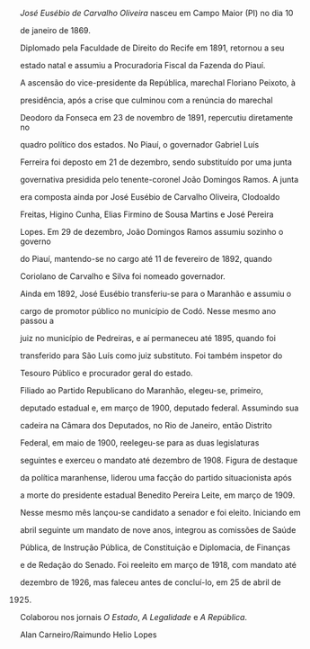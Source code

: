 

*José Eusébio de Carvalho Oliveira* nasceu em Campo Maior (PI) no dia 10

de janeiro de 1869.



Diplomado pela Faculdade de Direito do Recife em 1891, retornou a seu

estado natal e assumiu a Procuradoria Fiscal da Fazenda do Piauí.



A ascensão do vice-presidente da República, marechal Floriano Peixoto, à

presidência, após a crise que culminou com a renúncia do marechal

Deodoro da Fonseca em 23 de novembro de 1891, repercutiu diretamente no

quadro político dos estados. No Piauí, o governador Gabriel Luís

Ferreira foi deposto em 21 de dezembro, sendo substituído por uma junta

governativa presidida pelo tenente-coronel João Domingos Ramos. A junta

era composta ainda por José Eusébio de Carvalho Oliveira, Clodoaldo

Freitas, Higino Cunha, Elias Firmino de Sousa Martins e José Pereira

Lopes. Em 29 de dezembro, João Domingos Ramos assumiu sozinho o governo

do Piauí, mantendo-se no cargo até 11 de fevereiro de 1892, quando

Coriolano de Carvalho e Silva foi nomeado governador.



Ainda em 1892, José Eusébio transferiu-se para o Maranhão e assumiu o

cargo de promotor público no município de Codó. Nesse mesmo ano passou a

juiz no município de Pedreiras, e aí permaneceu até 1895, quando foi

transferido para São Luís como juiz substituto. Foi também inspetor do

Tesouro Público e procurador geral do estado.



Filiado ao Partido Republicano do Maranhão, elegeu-se, primeiro,

deputado estadual e, em março de 1900, deputado federal. Assumindo sua

cadeira na Câmara dos Deputados, no Rio de Janeiro, então Distrito

Federal, em maio de 1900, reelegeu-se para as duas legislaturas

seguintes e exerceu o mandato até dezembro de 1908. Figura de destaque

da política maranhense, liderou uma facção do partido situacionista após

a morte do presidente estadual Benedito Pereira Leite, em março de 1909.

Nesse mesmo mês lançou-se candidato a senador e foi eleito. Iniciando em

abril seguinte um mandato de nove anos, integrou as comissões de Saúde

Pública, de Instrução Pública, de Constituição e Diplomacia, de Finanças

e de Redação do Senado. Foi reeleito em março de 1918, com mandato até

dezembro de 1926, mas faleceu antes de concluí-lo, em 25 de abril de

1925.



Colaborou nos jornais *O Estado*, *A Legalidade* e *A República*.



Alan Carneiro/Raimundo Helio Lopes



